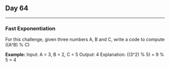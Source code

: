 ## Day 64
---
### Fast Exponentiation

For this challenge, given three numbers A, B and C, write a code to compute ((A^B) % C)

**Example:** Input: A = 3, B = 2, C = 5    Output: 4    Explanation: ((3^2) % 5) = 9 % 5 = 4
